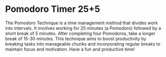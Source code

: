 # Pomodoro Timer 25+5 

The Pomodoro Technique is a time management method that divides work into intervals. It involves working for 25 minutes (a Pomodoro) followed by a short break of 5 minutes. After completing four Pomodoros, take a longer break of 15-30 minutes. This technique aims to boost productivity by breaking tasks into manageable chunks and incorporating regular breaks to maintain focus and motivation. Have a fun and productive time!